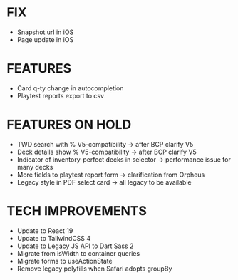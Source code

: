 # FIX
- Snapshot url in iOS
- Page update in iOS

# FEATURES
- Card q-ty change in autocompletion
- Playtest reports export to csv

# FEATURES ON HOLD
- TWD search with % V5-compatibility -> after BCP clarify V5
- Deck details show % V5-compatibility -> after BCP clarify V5
- Indicator of inventory-perfect decks in selector -> performance issue for many decks
- More fields to playtest report form -> clarification from Orpheus
- Legacy style in PDF select card -> all legacy to be available

# TECH IMPROVEMENTS
- Update to React 19
- Update to TailwindCSS 4
- Update to Legacy JS API to Dart Sass 2
- Migrate from isWidth to container queries
- Migrate forms to useActionState
- Remove legacy polyfills when Safari adopts groupBy
